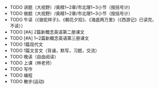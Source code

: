 - TODO  讲题（大视野）/奥精1~2章/市北理1~3小节（按括号计)
- TODO  做题（大视野）/奥精1~2章/市北理1~3小节（按括号计）
- TODO  午读（《骆驼祥子》、《朝花夕拾》、《海底两万里》（《西游记》已读完，不读））
- TODO  [#A] 2篇新概念英语第二册课文
- TODO  [#A] 1~2篇新概念英语第三册课文
- TODO  1篇现代文
- TODO 1篇文言文（背诵，默写，习题，交流）
- TODO  晚读（自由阅读）
- TODO  上课（林老师）
- TODO  写作
- TODO 编程
- TODO  散步(运动)